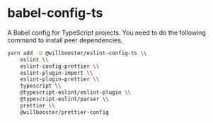 # babel-config-ts

A Babel config for TypeScript projects.
You need to do the following command to install peer dependencies.

```sh
yarn add -D @willbooster/eslint-config-ts \\
    eslint \\
    eslint-config-prettier \\
    eslint-plugin-import \\
    eslint-plugin-prettier \\
    typescript \\
    @typescript-eslint/eslint-plugin \\
    @typescript-eslint/parser \\
    prettier \\
    @willbooster/prettier-config
```
